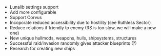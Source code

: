 - Lunalib settings support
- Add more configurable
- Support Corvus
- Incoporate reduced accessibility due to hostility (see Ruthless Sector)
- Reduce relations if friendly to enemy (RS is too slow, we will make a new one)
- New unique hullmods, weapons, hulls, shipsystems, structures
- Successful raid/invasion randomly gives attacker blueprints (?)
- Research for creating new ships
